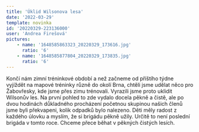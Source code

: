```yaml
---
title: 'Úklid Wilsonova lesa'
date: '2022-03-29'
template: novinka
id: '20220329-223136000'
user: 'Andrea Firešová'
pictures:
    - name: '1648585863323_20220329_173616.jpg'
      ratio: '6'
    - name: '1648585877804_20220329_173835.jpg'
      ratio: '6'
---
```

Končí nám zimní tréninkové období a než začneme od příštího týdne vyjíždět na mapové tréninky různě do okolí Brna, chtěli jsme udělat něco pro Žabovřesky, kde jsme přes zimu trénovali. Vyrazili jsme proto uklidit Wilsonův les. Na první pohled to zde vydalo docela pěkně a čistě, ale po dvou hodinách důkladného procházení početnou skupinou našich členů jsme byli překvapeni, kolik odpadků bylo nalezeno. Děti měly radost z každého úlovku a myslím, že si brigádu pěkně užily. Určitě to není poslední brigáda v tomto roce. Chceme přece běhat v pěkných čistých lesích.

